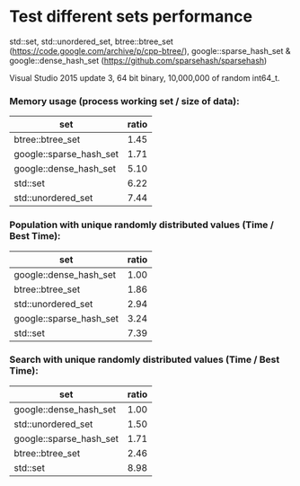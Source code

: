 # Test different sets performance
std::set, std::unordered_set, btree::btree_set (https://code.google.com/archive/p/cpp-btree/), google::sparse_hash_set & google::dense_hash_set (https://github.com/sparsehash/sparsehash)

Visual Studio 2015 update 3, 64 bit binary, 10,000,000 of random int64_t.

### Memory usage (process working set / size of data):

set | ratio
--- | ---
btree::btree_set | 1.45
google::sparse_hash_set | 1.71
google::dense_hash_set | 5.10
std::set | 6.22
std::unordered_set | 7.44

### Population with unique randomly distributed values (Time / Best Time):
set | ratio
--- | ---
google::dense_hash_set | 1.00
btree::btree_set | 1.86
std::unordered_set | 2.94
google::sparse_hash_set | 3.24
std::set | 7.39

### Search with unique randomly distributed values (Time / Best Time):
set | ratio
--- | ---
google::dense_hash_set | 1.00
std::unordered_set | 1.50
google::sparse_hash_set | 1.71
btree::btree_set | 2.46
std::set | 8.98
